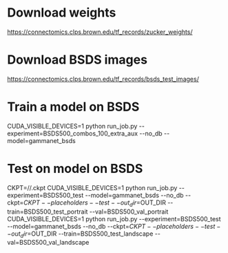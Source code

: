 # Download weights
https://connectomics.clps.brown.edu/tf_records/zucker_weights/

# Download BSDS images
https://connectomics.clps.brown.edu/tf_records/bsds_test_images/

# Train a model on BSDS
CUDA_VISIBLE_DEVICES=1 python run_job.py --experiment=BSDS500_combos_100_extra_aux --no_db --model=gammanet_bsds

# Test on model on BSDS
CKPT=<path>/<to>/<weights>.ckpt
CUDA_VISIBLE_DEVICES=1 python run_job.py --experiment=BSDS500_test --model=gammanet_bsds --no_db --ckpt=$CKPT --placeholders --test --out_dir=$OUT_DIR --train=BSDS500_test_portrait --val=BSDS500_val_portrait
CUDA_VISIBLE_DEVICES=1 python run_job.py --experiment=BSDS500_test --model=gammanet_bsds --no_db --ckpt=$CKPT --placeholders --test --out_dir=$OUT_DIR --train=BSDS500_test_landscape --val=BSDS500_val_landscape

